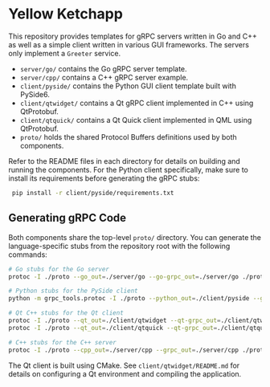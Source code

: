 # Yellow Ketchapp

This repository provides templates for gRPC servers written in Go and C++ as well as a simple client written in various GUI frameworks. The servers only implement a `Greeter` service.

- `server/go/` contains the Go gRPC server template.
- `server/cpp/` contains a C++ gRPC server example.
- `client/pyside/` contains the Python GUI client template built with PySide6.
- `client/qtwidget/` contains a Qt gRPC client implemented in C++ using QtProtobuf.
- `client/qtquick/` contains a Qt Quick client implemented in QML using QtProtobuf.
- `proto/` holds the shared Protocol Buffers definitions used by both components.

Refer to the README files in each directory for details on building and running the components.
For the Python client specifically, make sure to install its requirements before
generating the gRPC stubs:

```bash
 pip install -r client/pyside/requirements.txt
```

## Generating gRPC Code

Both components share the top-level `proto/` directory. You can generate the
language-specific stubs from the repository root with the following commands:

```bash
# Go stubs for the Go server
protoc -I ./proto --go_out=./server/go --go-grpc_out=./server/go ./proto/helloworld.proto

# Python stubs for the PySide client
python -m grpc_tools.protoc -I ./proto --python_out=./client/pyside --grpc_python_out=./client/pyside ./proto/helloworld.proto

# Qt C++ stubs for the Qt client
protoc -I ./proto --qt_out=./client/qtwidget --qt-grpc_out=./client/qtwidget ./proto/helloworld.proto
protoc -I ./proto --qt_out=./client/qtquick --qt-grpc_out=./client/qtquick ./proto/helloworld.proto

# C++ stubs for the C++ server
protoc -I ./proto --cpp_out=./server/cpp --grpc_out=./server/cpp ./proto/helloworld.proto
```

The Qt client is built using CMake. See `client/qtwidget/README.md` for details on configuring a Qt environment and compiling the application.
